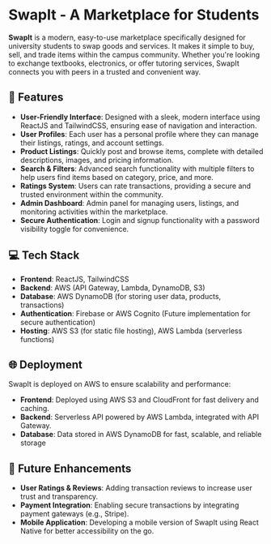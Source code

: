 # SwapIt - A Marketplace for Students

**SwapIt** is a modern, easy-to-use marketplace specifically designed for university students to swap goods and services. It makes it simple to buy, sell, and trade items within the campus community. Whether you're looking to exchange textbooks, electronics, or offer tutoring services, SwapIt connects you with peers in a trusted and convenient way.

## 🚀 Features

- **User-Friendly Interface**: Designed with a sleek, modern interface using ReactJS and TailwindCSS, ensuring ease of navigation and interaction.
- **User Profiles**: Each user has a personal profile where they can manage their listings, ratings, and account settings.
- **Product Listings**: Quickly post and browse items, complete with detailed descriptions, images, and pricing information.
- **Search & Filters**: Advanced search functionality with multiple filters to help users find items based on category, price, and more.
- **Ratings System**: Users can rate transactions, providing a secure and trusted environment within the community.
- **Admin Dashboard**: Admin panel for managing users, listings, and monitoring activities within the marketplace.
- **Secure Authentication**: Login and signup functionality with a password visibility toggle for convenience.

## 💻 Tech Stack

- **Frontend**: ReactJS, TailwindCSS
- **Backend**: AWS (API Gateway, Lambda, DynamoDB, S3)
- **Database**: AWS DynamoDB (for storing user data, products, transactions)
- **Authentication**: Firebase or AWS Cognito (Future implementation for secure authentication)
- **Hosting**: AWS S3 (for static file hosting), AWS Lambda (serverless functions)

## 🌐 Deployment

SwapIt is deployed on AWS to ensure scalability and performance:

- **Frontend**: Deployed using AWS S3 and CloudFront for fast delivery and caching.
- **Backend**: Serverless API powered by AWS Lambda, integrated with API Gateway.
- **Database**: Data stored in AWS DynamoDB for fast, scalable, and reliable storage

## 🔄 Future Enhancements

- **User Ratings & Reviews**: Adding transaction reviews to increase user trust and transparency.
- **Payment Integration**: Enabling secure transactions by integrating payment gateways (e.g., Stripe).
- **Mobile Application**: Developing a mobile version of SwapIt using React Native for better accessibility on the go.
